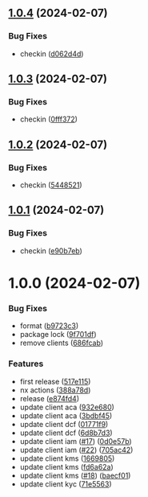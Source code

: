## [1.0.4](https://github.com/affinidi/sdk/compare/@affinidi/test-sdk-client-iam-v1.0.3...@affinidi/test-sdk-client-iam-v1.0.4) (2024-02-07)


### Bug Fixes

* checkin ([d062d4d](https://github.com/affinidi/sdk/commit/d062d4db6d86b6f5f0fbbfb5976208e771192a15))

## [1.0.3](https://github.com/affinidi/sdk/compare/@affinidi/test-sdk-client-iam-v1.0.2...@affinidi/test-sdk-client-iam-v1.0.3) (2024-02-07)


### Bug Fixes

* checkin ([0fff372](https://github.com/affinidi/sdk/commit/0fff372316c1d43210f60321448ebc58d782c75d))

## [1.0.2](https://github.com/affinidi/sdk/compare/@affinidi/test-sdk-client-iam-v1.0.1...@affinidi/test-sdk-client-iam-v1.0.2) (2024-02-07)


### Bug Fixes

* checkin ([5448521](https://github.com/affinidi/sdk/commit/5448521a2279127910194fb00c3944f200c15cfa))

## [1.0.1](https://github.com/affinidi/sdk/compare/@affinidi/test-sdk-client-iam-v1.0.0...@affinidi/test-sdk-client-iam-v1.0.1) (2024-02-07)


### Bug Fixes

* checkin ([e90b7eb](https://github.com/affinidi/sdk/commit/e90b7eb93d829d9e8b9cfb7217f94bb0fff0b5d4))

# 1.0.0 (2024-02-07)


### Bug Fixes

* format ([b9723c3](https://github.com/affinidi/sdk/commit/b9723c3a15882c45bdedf702c19a63c4aced6370))
* package lock ([9f701df](https://github.com/affinidi/sdk/commit/9f701df874ff65f3aa614e7011cf004a0e7af5a7))
* remove clients ([686fcab](https://github.com/affinidi/sdk/commit/686fcab48591889d698516b45d1ff1215f75e679))


### Features

* first release ([517e115](https://github.com/affinidi/sdk/commit/517e1157a3f2dba79e20fc36f26db07454e5c0bc))
* nx actions ([388a78d](https://github.com/affinidi/sdk/commit/388a78dd6f773bb72e2fb1212ebe00d9b3f1ddc3))
* release ([e874fd4](https://github.com/affinidi/sdk/commit/e874fd460adc0598e2081d0b59aec2029d4814e3))
* update client aca ([932e680](https://github.com/affinidi/sdk/commit/932e680de2f744684bedfef56285a38b87bf0fe8))
* update client aca ([3bdbf45](https://github.com/affinidi/sdk/commit/3bdbf458790624c240f292d5302368f36c67ae1e))
* update client dcf ([01771f9](https://github.com/affinidi/sdk/commit/01771f91fefd6d3302be2d961b0da87040f0c2ac))
* update client dcf ([6d8b7d3](https://github.com/affinidi/sdk/commit/6d8b7d378b11e0aa59769f0e315e90df3f6f931c))
* update client iam ([#17](https://github.com/affinidi/sdk/issues/17)) ([0d0e57b](https://github.com/affinidi/sdk/commit/0d0e57b4ab18345718426d06b67e1a11a7dee3ae))
* update client iam ([#22](https://github.com/affinidi/sdk/issues/22)) ([705ac42](https://github.com/affinidi/sdk/commit/705ac420e2525d8691dbb81ec6f859782ebebfe9))
* update client kms ([1669805](https://github.com/affinidi/sdk/commit/16698054d5f670dd97beda0834c5fc35a37152ab))
* update client kms ([fd6a62a](https://github.com/affinidi/sdk/commit/fd6a62ae3aa8f3a42e3b7e58ebbbc0f702306abe))
* update client kms ([#18](https://github.com/affinidi/sdk/issues/18)) ([baecf01](https://github.com/affinidi/sdk/commit/baecf01fd61e721c4637dcdb724dd251b713d928))
* update client kyc ([71e5563](https://github.com/affinidi/sdk/commit/71e556394c207b5addc398a83b312e38c7c9f412))
